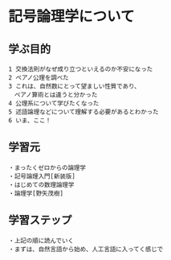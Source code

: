 # 記号論理学について

## 学ぶ目的

```text
1 交換法則がなぜ成り立つといえるのか不安になった
2 ペアノ公理を調べた
3 これは、自然数にとって望ましい性質であり、
　ペアノ算術とは違うと分かった
4 公理系について学びたくなった
5 述語論理などについて理解する必要があるとわかった
6 いま、ここ！
```

## 学習元

```text
・まったくゼロからの論理学
・記号論理入門[新装版]
・はじめての数理論理学
・論理学[野矢茂樹]
```

## 学習ステップ

```text
・上記の順に読んでいく
・まずは、自然言語から始め、人工言語に入ってく感じで
```